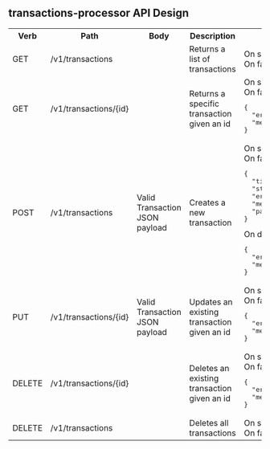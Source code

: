transactions-processor API Design
---
<table>
  <tr>
    <th>Verb</th>
    <th>Path</th>
    <th>Body</th>
    <th>Description</th>
    <th>Success/Error Response</th>
  <tr>
    <td>GET</td>
    <td>/v1/transactions</td>
    <td/>
    <td>Returns a list of transactions</td>
    <td>On success: 200<br/>On failure: 500 </td>
  </tr>
  <tr>
    <td>GET</td>
    <td>/v1/transactions/{id}</td>
    <td/>
    <td>Returns a specific transaction given an id</td>
    <td>On success: 200<br/>On failure:<br/>
<pre>
{
  "errorCode": 404,
  "message": "Could not find transaction with id: {id}"
}
</pre>
    </td>
  </tr>
  <tr>
    <td>POST</td>
    <td>/v1/transactions</td>
    <td>Valid Transaction JSON payload</td>
    <td>Creates a new transaction</td>
    <td>On success: 200<br/>On failure:<br/>
<pre>
{
  "timestamp": {timestamp},
  "status": 400,
  "error": "Bad Request",
  "message": "{errorMessage}",
  "path": "/v1/transactions/"
}
</pre>
      On duplicate:<br/>
<pre>
{
  "errorCode": 409,
  "message": "Transaction with id: {id} already exists"
}
</pre>
    </td>
  </tr>
  <tr>
    <td>PUT</td>
    <td>/v1/transactions/{id}</td>
    <td>Valid Transaction JSON payload</td>
    <td>Updates an existing transaction given an id</td>
    <td>On success: 200<br/>On failure:<br/>
<pre>
{
  "errorCode": 404,
  "message": "Could not find transaction with id: {id}"
}    
</pre>
    </td>
  </tr>
  <tr>
    <td>DELETE</td>
    <td>/v1/transactions/{id}</td>
    <td></td>
    <td>Deletes an existing transaction given an id</td>
    <td>On success: 200<br/>On failure:<br/>
<pre>
{
  "errorCode": 404,
  "message": "Could not find transaction with id: {id}"
}    
</pre>
    </td>
  </tr>
  <tr>
    <td>DELETE</td>
    <td>/v1/transactions</td>
    <td></td>
    <td>Deletes all transactions</td>
    <td>On success: 200<br/>On failure: 500<br/>
    </td>
  </tr>
</table>
